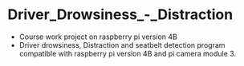 # Driver_Drowsiness_-_Distraction
- Course work project on raspberry pi version 4B
- Driver drowsiness, Distraction and seatbelt detection program compatible with raspberry pi version 4B and pi camera module 3.

